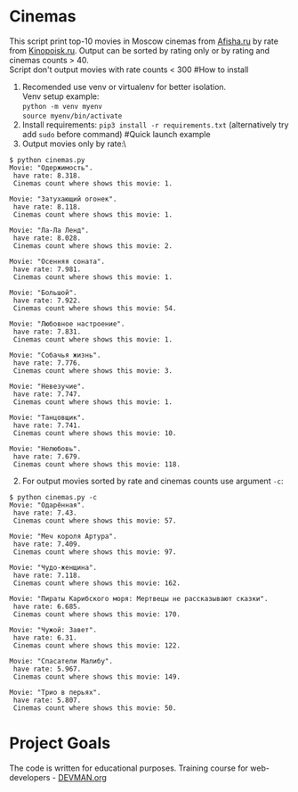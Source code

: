 # Cinemas

This script print top-10 movies in Moscow cinemas from [Afisha.ru](https://www.afisha.ru/msk/schedule_cinema/) by rate from [Kinopoisk.ru](https://www.kinopoisk.ru).
Output can be sorted by rating only or by rating and cinemas counts > 40. \
Script don't output movies with rate counts < 300
#How to install
1) Recomended use venv or virtualenv for better isolation.\
Venv setup example: \
`python -m venv myenv`\
`source myenv/bin/activate`
2) Install requirements:
`pip3 install -r requirements.txt` (alternatively try add `sudo` before command)
#Quick launch example
1) Output movies only by rate:\
```
$ python cinemas.py
Movie: "Одержимость".
 have rate: 8.318.
 Cinemas count where shows this movie: 1.

Movie: "Затухающий огонек".
 have rate: 8.118.
 Cinemas count where shows this movie: 1.

Movie: "Ла-Ла Ленд".
 have rate: 8.028.
 Cinemas count where shows this movie: 2.

Movie: "Осенняя соната".
 have rate: 7.981.
 Cinemas count where shows this movie: 1.

Movie: "Большой".
 have rate: 7.922.
 Cinemas count where shows this movie: 54.

Movie: "Любовное настроение".
 have rate: 7.831.
 Cinemas count where shows this movie: 1.

Movie: "Собачья жизнь".
 have rate: 7.776.
 Cinemas count where shows this movie: 3.

Movie: "Невезучие".
 have rate: 7.747.
 Cinemas count where shows this movie: 1.

Movie: "Танцовщик".
 have rate: 7.741.
 Cinemas count where shows this movie: 10.

Movie: "Нелюбовь".
 have rate: 7.679.
 Cinemas count where shows this movie: 118.
```
2) For output movies sorted by rate and cinemas counts use argument `-c`:
```
$ python cinemas.py -c
Movie: "Одарённая".
 have rate: 7.43.
 Cinemas count where shows this movie: 57.

Movie: "Меч короля Артура".
 have rate: 7.409.
 Cinemas count where shows this movie: 97.

Movie: "Чудо-женщина".
 have rate: 7.118.
 Cinemas count where shows this movie: 162.

Movie: "Пираты Карибского моря: Мертвецы не рассказывают сказки".
 have rate: 6.685.
 Cinemas count where shows this movie: 170.

Movie: "Чужой: Завет".
 have rate: 6.31.
 Cinemas count where shows this movie: 122.

Movie: "Спасатели Малибу".
 have rate: 5.967.
 Cinemas count where shows this movie: 149.

Movie: "Трио в перьях".
 have rate: 5.807.
 Cinemas count where shows this movie: 50.
```

# Project Goals

The code is written for educational purposes. Training course for web-developers - [DEVMAN.org](https://devman.org)
